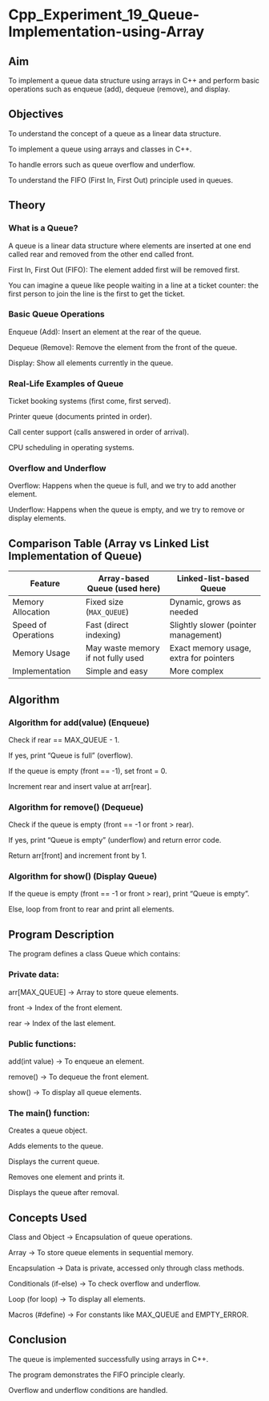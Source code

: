 # Cpp_Experiment_19_Queue-Implementation-using-Array

## Aim

To implement a queue data structure using arrays in C++ and perform basic operations such as enqueue (add), dequeue (remove), and display.

## Objectives

To understand the concept of a queue as a linear data structure.

To implement a queue using arrays and classes in C++.

To handle errors such as queue overflow and underflow.

To understand the FIFO (First In, First Out) principle used in queues.

## Theory
### What is a Queue?

A queue is a linear data structure where elements are inserted at one end called rear and removed from the other end called front.

First In, First Out (FIFO): The element added first will be removed first.

You can imagine a queue like people waiting in a line at a ticket counter: the first person to join the line is the first to get the ticket.

### Basic Queue Operations

Enqueue (Add): Insert an element at the rear of the queue.

Dequeue (Remove): Remove the element from the front of the queue.

Display: Show all elements currently in the queue.

### Real-Life Examples of Queue

Ticket booking systems (first come, first served).

Printer queue (documents printed in order).

Call center support (calls answered in order of arrival).

CPU scheduling in operating systems.

### Overflow and Underflow

Overflow: Happens when the queue is full, and we try to add another element.

Underflow: Happens when the queue is empty, and we try to remove or display elements.

## Comparison Table (Array vs Linked List Implementation of Queue)
| Feature             | Array-based Queue (used here)      | Linked-list-based Queue                |
| ------------------- | ---------------------------------- | -------------------------------------- |
| Memory Allocation   | Fixed size (`MAX_QUEUE`)           | Dynamic, grows as needed               |
| Speed of Operations | Fast (direct indexing)             | Slightly slower (pointer management)   |
| Memory Usage        | May waste memory if not fully used | Exact memory usage, extra for pointers |
| Implementation      | Simple and easy                    | More complex                           |

## Algorithm
### Algorithm for add(value) (Enqueue)

Check if rear == MAX_QUEUE - 1.

If yes, print “Queue is full” (overflow).

If the queue is empty (front == -1), set front = 0.

Increment rear and insert value at arr[rear].

### Algorithm for remove() (Dequeue)

Check if the queue is empty (front == -1 or front > rear).

If yes, print “Queue is empty” (underflow) and return error code.

Return arr[front] and increment front by 1.

### Algorithm for show() (Display Queue)

If the queue is empty (front == -1 or front > rear), print “Queue is empty”.

Else, loop from front to rear and print all elements.

## Program Description

The program defines a class Queue which contains:

### Private data:

arr[MAX_QUEUE] → Array to store queue elements.

front → Index of the front element.

rear → Index of the last element.

### Public functions:

add(int value) → To enqueue an element.

remove() → To dequeue the front element.

show() → To display all queue elements.

### The main() function:

Creates a queue object.

Adds elements to the queue.

Displays the current queue.

Removes one element and prints it.

Displays the queue after removal.

## Concepts Used

Class and Object → Encapsulation of queue operations.

Array → To store queue elements in sequential memory.

Encapsulation → Data is private, accessed only through class methods.

Conditionals (if-else) → To check overflow and underflow.

Loop (for loop) → To display all elements.

Macros (#define) → For constants like MAX_QUEUE and EMPTY_ERROR.

## Conclusion

The queue is implemented successfully using arrays in C++.

The program demonstrates the FIFO principle clearly.

Overflow and underflow conditions are handled.

